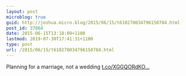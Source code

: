 ```yaml
---
layout: post
microblog: true
guid: http://joshua.micro.blog/2015/06/15/t610270034796150784.html
post_id: 37864
date: 2015-06-15T13:18:09+1100
lastmod: 2019-07-30T17:41:31+1100
type: post
url: /2015/06/15/t610270034796150784.html
---
```

Planning for a marriage, not a wedding [t.co/XGGQORdKO...](http://t.co/XGGQORdKOI)
